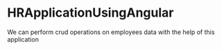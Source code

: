 # HRApplicationUsingAngular
We can perform crud operations on employees data with the help of this application
